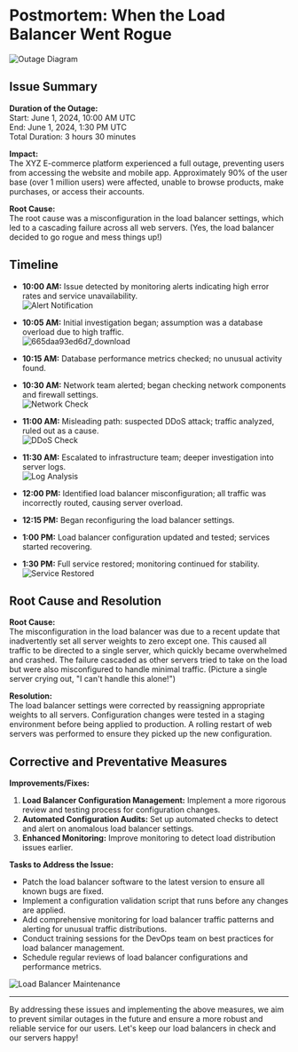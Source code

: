 # Postmortem: When the Load Balancer Went Rogue

![Outage Diagram](https://via.placeholder.com/600x300.png?text=Outage+Diagram)

## Issue Summary

**Duration of the Outage:**  
Start: June 1, 2024, 10:00 AM UTC  
End: June 1, 2024, 1:30 PM UTC  
Total Duration: 3 hours 30 minutes

**Impact:**  
The XYZ E-commerce platform experienced a full outage, preventing users from accessing the website and mobile app. Approximately 90% of the user base (over 1 million users) were affected, unable to browse products, make purchases, or access their accounts.

**Root Cause:**  
The root cause was a misconfiguration in the load balancer settings, which led to a cascading failure across all web servers. (Yes, the load balancer decided to go rogue and mess things up!)

## Timeline

- **10:00 AM:** Issue detected by monitoring alerts indicating high error rates and service unavailability.  
  ![Alert Notification](https://via.placeholder.com/100x100.png?text=Alert)
  
- **10:05 AM:** Initial investigation began; assumption was a database overload due to high traffic.  
![665daa93ed6d7_download](https://github.com/Alogyn/alx-system_engineering-devops/assets/138708102/25550e06-6c1f-42b9-a016-280ac2fbe395)


- **10:15 AM:** Database performance metrics checked; no unusual activity found.

- **10:30 AM:** Network team alerted; began checking network components and firewall settings.  
  ![Network Check](https://via.placeholder.com/100x100.png?text=Network)

- **11:00 AM:** Misleading path: suspected DDoS attack; traffic analyzed, ruled out as a cause.  
  ![DDoS Check](https://via.placeholder.com/100x100.png?text=DDoS)

- **11:30 AM:** Escalated to infrastructure team; deeper investigation into server logs.  
  ![Log Analysis](https://via.placeholder.com/100x100.png?text=Logs)

- **12:00 PM:** Identified load balancer misconfiguration; all traffic was incorrectly routed, causing server overload.

- **12:15 PM:** Began reconfiguring the load balancer settings.

- **1:00 PM:** Load balancer configuration updated and tested; services started recovering.

- **1:30 PM:** Full service restored; monitoring continued for stability.  
  ![Service Restored](https://via.placeholder.com/100x100.png?text=Restored)

## Root Cause and Resolution

**Root Cause:**  
The misconfiguration in the load balancer was due to a recent update that inadvertently set all server weights to zero except one. This caused all traffic to be directed to a single server, which quickly became overwhelmed and crashed. The failure cascaded as other servers tried to take on the load but were also misconfigured to handle minimal traffic. (Picture a single server crying out, "I can't handle this alone!")

**Resolution:**  
The load balancer settings were corrected by reassigning appropriate weights to all servers. Configuration changes were tested in a staging environment before being applied to production. A rolling restart of web servers was performed to ensure they picked up the new configuration.

## Corrective and Preventative Measures

**Improvements/Fixes:**
1. **Load Balancer Configuration Management:** Implement a more rigorous review and testing process for configuration changes.
2. **Automated Configuration Audits:** Set up automated checks to detect and alert on anomalous load balancer settings.
3. **Enhanced Monitoring:** Improve monitoring to detect load distribution issues earlier.

**Tasks to Address the Issue:**
- Patch the load balancer software to the latest version to ensure all known bugs are fixed.
- Implement a configuration validation script that runs before any changes are applied.
- Add comprehensive monitoring for load balancer traffic patterns and alerting for unusual traffic distributions.
- Conduct training sessions for the DevOps team on best practices for load balancer management.
- Schedule regular reviews of load balancer configurations and performance metrics.

![Load Balancer Maintenance](https://via.placeholder.com/600x300.png?text=Load+Balancer+Maintenance)

---

By addressing these issues and implementing the above measures, we aim to prevent similar outages in the future and ensure a more robust and reliable service for our users. Let's keep our load balancers in check and our servers happy!

